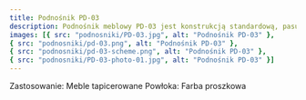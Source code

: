 ```yaml
---
title: Podnośnik PD-03
description: Podnośnik meblowy PD-03 jest konstrukcją standardową, pasującą do większości mebli tapicerowanych. Wykonany jest ze stali malowanej proszkowo.
images: [{ src: "podnosniki/PD-03.jpg", alt: "Podnośnik PD-03" },
{ src: "podnosniki/pd-03.png", alt: "Podnośnik PD-03" },
{ src: "podnosniki/pd-03-scheme.png", alt: "Podnośnik PD-03" },
{ src: "podnosniki/PD-03-photo-01.jpg", alt: "Podnośnik PD-03" }]
---
```


Zastosowanie: Meble tapicerowane
Powłoka: Farba proszkowa
